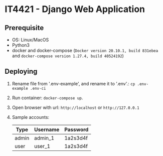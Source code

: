 # IT4421 - Django Web Application

## Prerequisite

- OS: Linux/MacOS
- Python3
- docker and docker-compose (`Docker version 20.10.1, build 831ebea`
  and `docker-compose version 1.27.4, build 40524192`)

## Deploying

1. Rename file from '.env-example', and rename it to '.env'.: `cp .env-example .env-ci`
2. Run container: `docker-compose up`.
3. Open browser with url: `http://localhost` or `http://127.0.0.1`
4. Sample accounts:

   |Type|Username|Password|
      |---|---|---|
   |admin|admin_1|1a2s3d4f|
   |user|user_1|1a2s3d4f|